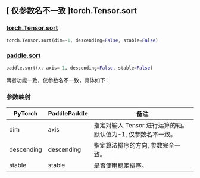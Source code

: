 ## [ 仅参数名不一致 ]torch.Tensor.sort

### [torch.Tensor.sort](https://pytorch.org/docs/stable/generated/torch.Tensor.sort.html#torch-tensor-sort)

```python
torch.Tensor.sort(dim=-1, descending=False, stable=False)
```

### [paddle.sort](https://www.paddlepaddle.org.cn/documentation/docs/zh/develop/api/paddle/sort_cn.html#sort)

```python
paddle.sort(x, axis=-1, descending=False, stable=False)
```

两者功能一致，仅参数名不一致，具体如下：

### 参数映射

| PyTorch       | PaddlePaddle | 备注                                                   |
| ------------- | ------------ | ------------------------------------------------------ |
| dim           | axis         | 指定对输入 Tensor 进行运算的轴。默认值为-1, 仅参数名不一致。 |
| descending    | descending   | 指定算法排序的方向, 参数完全一致。     |
| stable        | stable       | 是否使用稳定排序。  |
